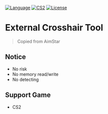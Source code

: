 [![Language](https://img.shields.io/badge/build-C++-blue?style=flat&label=Language)](https://en.wikipedia.org/wiki/C%2B%2B)
[![CS2](https://img.shields.io/badge/Game-CS2-red.svg?style=flat)](https://store.steampowered.com/app/730/CounterStrike_2/) 
[![License](https://img.shields.io/github/license/CowNowK/AimStarCS2.svg?style=flat)](LICENSE)
# External Crosshair Tool
> Copied from AimStar

## Notice
- No risk
- No memory read/write
- No detecting

## Support Game
- CS2
